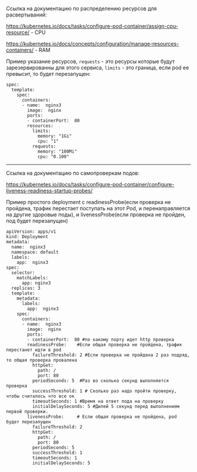 Ссылка на документацию по распределению ресурсов для расвертываний:

https://kubernetes.io/docs/tasks/configure-pod-container/assign-cpu-resource/ - CPU

https://kubernetes.io/docs/concepts/configuration/manage-resources-containers/ - RAM

Пример указание ресурсов, `requests` - это ресурсы которые будут зарезервированны для этого сервиса, `limits` - это граница, если pod ее превысит, то будет перезапущен:
```
spec:
  template:
    spec:
      containers:
      - name:  nginx3
        image:  nginx
        ports:
        - containerPort:  80
        resources:
          limits:
            memory: "1Gi"
            cpu: "1"
          requests:
            memory: "100Mi"
            cpu: "0.100"
```

---
Ссылка на документацию по самопроверкам подов:

https://kubernetes.io/docs/tasks/configure-pod-container/configure-liveness-readiness-startup-probes/

Пример простого deployment с readinessProbe(если проверка не пройдена, трафик перестает поступать на этот Pod, и перенаправляется на другие здоровые поды), 
и livenessProbe(если проверка не пройден, под будет перезапущен)
```
apiVersion: apps/v1
kind: Deployment
metadata:
  name:  nginx3
  namespace: default
  labels:
    app:  nginx3
spec:
  selector:
    matchLabels:
      app: nginx3
  replicas: 3
  template:
    metadata:
      labels:
        app:  nginx3
    spec:
      containers:
      - name:  nginx3
        image:  nginx
        ports:
        - containerPort:  80 #по какому порту идет http проверка 
        readinessProbe:    #Если общая проверка не пройдена, трафик перестанет идти в pod
          failureThreshold: 2 #Если проверка не пройдена 2 раз подряд, то общая проверка провалена
          httpGet:
            path: /
            port: 80
          periodSeconds: 5  #Раз во сколько секунд выполняется проверка
          successThreshold: 1 # Сколько раз надо пройти проверку, чтобы считалось что все ок
          timeoutSeconds: 1 #Время на ответ пода на проверку
          initialDelaySeconds: 5 #Дилей 5 секунд перед выполнением первой проверки.
        livenessProbe:     # Если общая проверка не пройдена, pod будет перезапущен
          failureThreshold: 2
          httpGet:
            path: /
            port: 80
          periodSeconds: 5
          successThreshold: 1
          timeoutSeconds: 1
          initialDelaySeconds: 5
```

